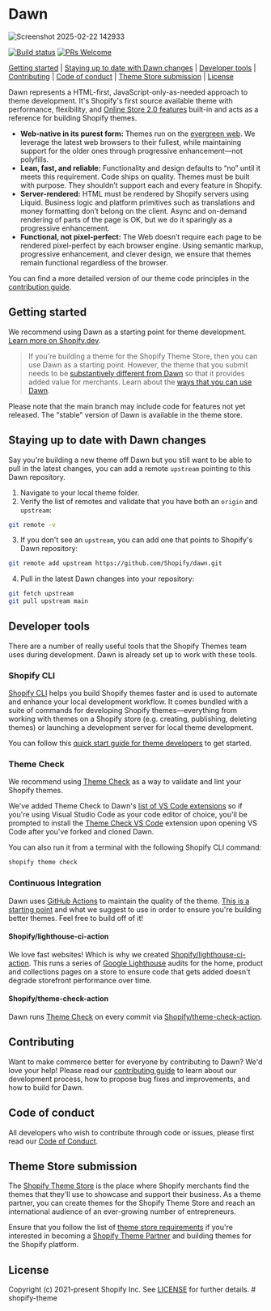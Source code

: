 # Dawn

![Screenshot 2025-02-22 142933](https://github.com/user-attachments/assets/dda2d827-66ac-4889-a58e-a1270298f136)


[![Build status](https://github.com/shopify/dawn/actions/workflows/ci.yml/badge.svg?branch=main)](https://github.com/Shopify/dawn/actions/workflows/ci.yml?query=branch%3Amain)
[![PRs Welcome](https://img.shields.io/badge/PRs-welcome-brightgreen.svg?color=informational)](/.github/CONTRIBUTING.md)

[Getting started](#getting-started) |
[Staying up to date with Dawn changes](#staying-up-to-date-with-dawn-changes) |
[Developer tools](#developer-tools) |
[Contributing](#contributing) |
[Code of conduct](#code-of-conduct) |
[Theme Store submission](#theme-store-submission) |
[License](#license)

Dawn represents a HTML-first, JavaScript-only-as-needed approach to theme development. It's Shopify's first source available theme with performance, flexibility, and [Online Store 2.0 features](https://www.shopify.com/partners/blog/shopify-online-store) built-in and acts as a reference for building Shopify themes.

* **Web-native in its purest form:** Themes run on the [evergreen web](https://www.w3.org/2001/tag/doc/evergreen-web/). We leverage the latest web browsers to their fullest, while maintaining support for the older ones through progressive enhancement—not polyfills.
* **Lean, fast, and reliable:** Functionality and design defaults to “no” until it meets this requirement. Code ships on quality. Themes must be built with purpose. They shouldn’t support each and every feature in Shopify.
* **Server-rendered:** HTML must be rendered by Shopify servers using Liquid. Business logic and platform primitives such as translations and money formatting don’t belong on the client. Async and on-demand rendering of parts of the page is OK, but we do it sparingly as a progressive enhancement.
* **Functional, not pixel-perfect:** The Web doesn’t require each page to be rendered pixel-perfect by each browser engine. Using semantic markup, progressive enhancement, and clever design, we ensure that themes remain functional regardless of the browser.

You can find a more detailed version of our theme code principles in the [contribution guide](https://github.com/Shopify/dawn/blob/main/.github/CONTRIBUTING.md#theme-code-principles).

## Getting started
We recommend using Dawn as a starting point for theme development. [Learn more on Shopify.dev](https://shopify.dev/themes/getting-started/create).

> If you're building a theme for the Shopify Theme Store, then you can use Dawn as a starting point. However, the theme that you submit needs to be [substantively different from Dawn](https://shopify.dev/themes/store/requirements#uniqueness) so that it provides added value for merchants. Learn about the [ways that you can use Dawn](https://shopify.dev/themes/tools/dawn#ways-to-use-dawn).

Please note that the main branch may include code for features not yet released. The "stable" version of Dawn is available in the theme store.

## Staying up to date with Dawn changes

Say you're building a new theme off Dawn but you still want to be able to pull in the latest changes, you can add a remote `upstream` pointing to this Dawn repository.

1. Navigate to your local theme folder.
2. Verify the list of remotes and validate that you have both an `origin` and `upstream`:
```sh
git remote -v
```
3. If you don't see an `upstream`, you can add one that points to Shopify's Dawn repository:
```sh
git remote add upstream https://github.com/Shopify/dawn.git
```
4. Pull in the latest Dawn changes into your repository:
```sh
git fetch upstream
git pull upstream main
```

## Developer tools

There are a number of really useful tools that the Shopify Themes team uses during development. Dawn is already set up to work with these tools.

### Shopify CLI

[Shopify CLI](https://github.com/Shopify/shopify-cli) helps you build Shopify themes faster and is used to automate and enhance your local development workflow. It comes bundled with a suite of commands for developing Shopify themes—everything from working with themes on a Shopify store (e.g. creating, publishing, deleting themes) or launching a development server for local theme development.

You can follow this [quick start guide for theme developers](https://shopify.dev/docs/themes/tools/cli) to get started.

### Theme Check

We recommend using [Theme Check](https://github.com/shopify/theme-check) as a way to validate and lint your Shopify themes.

We've added Theme Check to Dawn's [list of VS Code extensions](/.vscode/extensions.json) so if you're using Visual Studio Code as your code editor of choice, you'll be prompted to install the [Theme Check VS Code](https://marketplace.visualstudio.com/items?itemName=Shopify.theme-check-vscode) extension upon opening VS Code after you've forked and cloned Dawn.

You can also run it from a terminal with the following Shopify CLI command:

```bash
shopify theme check
```

### Continuous Integration

Dawn uses [GitHub Actions](https://github.com/features/actions) to maintain the quality of the theme. [This is a starting point](https://github.com/Shopify/dawn/blob/main/.github/workflows/ci.yml) and what we suggest to use in order to ensure you're building better themes. Feel free to build off of it!

#### Shopify/lighthouse-ci-action

We love fast websites! Which is why we created [Shopify/lighthouse-ci-action](https://github.com/Shopify/lighthouse-ci-action). This runs a series of [Google Lighthouse](https://developers.google.com/web/tools/lighthouse) audits for the home, product and collections pages on a store to ensure code that gets added doesn't degrade storefront performance over time.

#### Shopify/theme-check-action

Dawn runs [Theme Check](#Theme-Check) on every commit via [Shopify/theme-check-action](https://github.com/Shopify/theme-check-action).

## Contributing

Want to make commerce better for everyone by contributing to Dawn? We'd love your help! Please read our [contributing guide](https://github.com/Shopify/dawn/blob/main/.github/CONTRIBUTING.md) to learn about our development process, how to propose bug fixes and improvements, and how to build for Dawn.

## Code of conduct

All developers who wish to contribute through code or issues, please first read our [Code of Conduct](https://github.com/Shopify/dawn/blob/main/.github/CODE_OF_CONDUCT.md).

## Theme Store submission

The [Shopify Theme Store](https://themes.shopify.com/) is the place where Shopify merchants find the themes that they'll use to showcase and support their business. As a theme partner, you can create themes for the Shopify Theme Store and reach an international audience of an ever-growing number of entrepreneurs.

Ensure that you follow the list of [theme store requirements](https://shopify.dev/themes/store/requirements) if you're interested in becoming a [Shopify Theme Partner](https://themes.shopify.com/services/themes/guidelines) and building themes for the Shopify platform.

## License

Copyright (c) 2021-present Shopify Inc. See [LICENSE](/LICENSE.md) for further details.
#   s h o p i f y - t h e m e 
 
 
